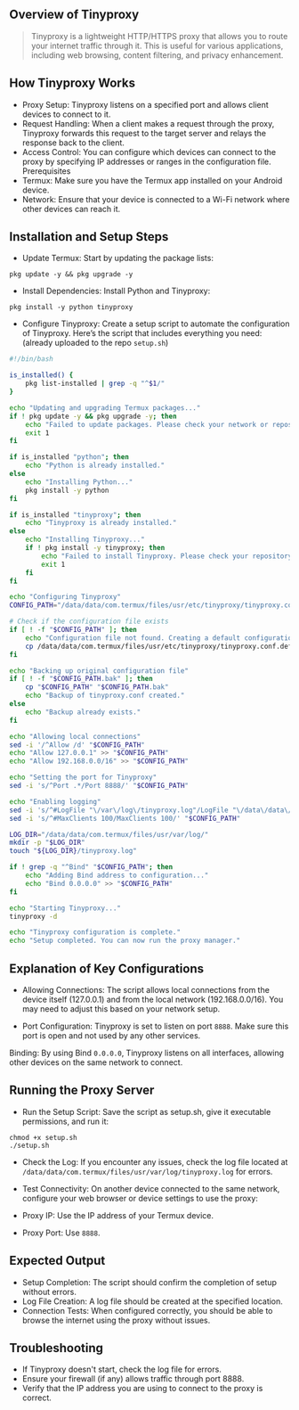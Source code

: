 ## Overview of Tinyproxy
>Tinyproxy is a lightweight HTTP/HTTPS proxy that allows you to route your internet traffic through it. This is useful for various applications, including web browsing, content filtering, and privacy enhancement.

## How Tinyproxy Works
* Proxy Setup: Tinyproxy listens on a specified port and allows client devices to connect to it.
* Request Handling: When a client makes a request through the proxy, Tinyproxy forwards this request to the target server and relays the response back to the client.
* Access Control: You can configure which devices can connect to the proxy by specifying IP addresses or ranges in the configuration file.
Prerequisites
* Termux: Make sure you have the Termux app installed on your Android device.
* Network: Ensure that your device is connected to a Wi-Fi network where other devices can reach it.

## Installation and Setup Steps
* Update Termux: Start by updating the package lists:
```
pkg update -y && pkg upgrade -y
```

* Install Dependencies: Install Python and Tinyproxy:

```
pkg install -y python tinyproxy
```

* Configure Tinyproxy: 
Create a setup script to automate the configuration of Tinyproxy. Here’s the script that includes everything you need: (already uploaded to the repo `setup.sh`)

```bash
#!/bin/bash

is_installed() {
    pkg list-installed | grep -q "^$1/"
}

echo "Updating and upgrading Termux packages..."
if ! pkg update -y && pkg upgrade -y; then
    echo "Failed to update packages. Please check your network or repository settings."
    exit 1
fi

if is_installed "python"; then
    echo "Python is already installed."
else
    echo "Installing Python..."
    pkg install -y python
fi

if is_installed "tinyproxy"; then
    echo "Tinyproxy is already installed."
else
    echo "Installing Tinyproxy..."
    if ! pkg install -y tinyproxy; then
        echo "Failed to install Tinyproxy. Please check your repository settings."
        exit 1
    fi
fi

echo "Configuring Tinyproxy"
CONFIG_PATH="/data/data/com.termux/files/usr/etc/tinyproxy/tinyproxy.conf"

# Check if the configuration file exists
if [ ! -f "$CONFIG_PATH" ]; then
    echo "Configuration file not found. Creating a default configuration..."
    cp /data/data/com.termux/files/usr/etc/tinyproxy/tinyproxy.conf.default "$CONFIG_PATH"
fi

echo "Backing up original configuration file"
if [ ! -f "$CONFIG_PATH.bak" ]; then
    cp "$CONFIG_PATH" "$CONFIG_PATH.bak"
    echo "Backup of tinyproxy.conf created."
else
    echo "Backup already exists."
fi

echo "Allowing local connections"
sed -i '/^Allow /d' "$CONFIG_PATH"
echo "Allow 127.0.0.1" >> "$CONFIG_PATH"
echo "Allow 192.168.0.0/16" >> "$CONFIG_PATH"  

echo "Setting the port for Tinyproxy"
sed -i 's/^Port .*/Port 8888/' "$CONFIG_PATH"

echo "Enabling logging"
sed -i 's/^#LogFile "\/var\/log\/tinyproxy.log"/LogFile "\/data\/data\/com.termux\/files\/usr\/var\/log\/tinyproxy.log"/' "$CONFIG_PATH"
sed -i 's/^#MaxClients 100/MaxClients 100/' "$CONFIG_PATH"

LOG_DIR="/data/data/com.termux/files/usr/var/log/"
mkdir -p "$LOG_DIR"
touch "${LOG_DIR}/tinyproxy.log"

if ! grep -q "^Bind" "$CONFIG_PATH"; then
    echo "Adding Bind address to configuration..."
    echo "Bind 0.0.0.0" >> "$CONFIG_PATH"  
fi

echo "Starting Tinyproxy..."
tinyproxy -d

echo "Tinyproxy configuration is complete."
echo "Setup completed. You can now run the proxy manager."

```

## Explanation of Key Configurations
* Allowing Connections: The script allows local connections from the device itself (127.0.0.1) and from the local network (192.168.0.0/16). You may need to adjust this based on your network setup.

* Port Configuration: Tinyproxy is set to listen on port `8888`. Make sure this port is open and not used by any other services.

Binding: By using Bind `0.0.0.0`, Tinyproxy listens on all interfaces, allowing other devices on the same network to connect.

## Running the Proxy Server
* Run the Setup Script: Save the script as setup.sh, give it executable permissions, and run it:
```
chmod +x setup.sh
./setup.sh
```
* Check the Log: If you encounter any issues, check the log file located at `/data/data/com.termux/files/usr/var/log/tinyproxy.log` for errors.

* Test Connectivity: On another device connected to the same network, configure your web browser or device settings to use the proxy:

* Proxy IP: Use the IP address of your Termux device.
* Proxy Port: Use `8888`.

## Expected Output
* Setup Completion: The script should confirm the completion of setup without errors.
* Log File Creation: A log file should be created at the specified location.
* Connection Tests: When configured correctly, you should be able to browse the internet using the proxy without issues.

## Troubleshooting
* If Tinyproxy doesn't start, check the log file for errors.
* Ensure your firewall (if any) allows traffic through port 8888.
* Verify that the IP address you are using to connect to the proxy is correct.
